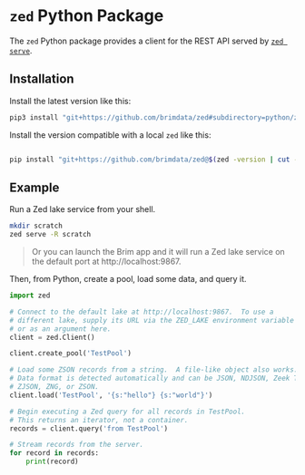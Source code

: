 # `zed` Python Package

The `zed` Python package provides a client for the REST API served by
[`zed serve`](../../cmd/zed/serve).

## Installation

Install the latest version like this:
```sh
pip3 install "git+https://github.com/brimdata/zed#subdirectory=python/zed"
```

Install the version compatible with a local `zed` like this:
```sh

pip install "git+https://github.com/brimdata/zed@$(zed -version | cut -d ' ' -f 2)#subdirectory=python/zed"
```

## Example

Run a Zed lake service from your shell.
```sh
mkdir scratch
zed serve -R scratch
```
> Or you can launch the Brim app and it will run a Zed lake service
> on the default port at http://localhost:9867.

Then, from Python, create a pool, load some data, and query it.
```python
import zed

# Connect to the default lake at http://localhost:9867.  To use a
# different lake, supply its URL via the ZED_LAKE environment variable
# or as an argument here.
client = zed.Client()

client.create_pool('TestPool')

# Load some ZSON records from a string.  A file-like object also works.
# Data format is detected automatically and can be JSON, NDJSON, Zeek TSV,
# ZJSON, ZNG, or ZSON.
client.load('TestPool', '{s:"hello"} {s:"world"}')

# Begin executing a Zed query for all records in TestPool.
# This returns an iterator, not a container.
records = client.query('from TestPool')

# Stream records from the server.
for record in records:
    print(record)
```
